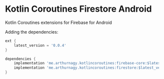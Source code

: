 # Kotlin Coroutines Firestore Android
Kotlin Coroutines extensions for Firebase for Android

Adding the dependencies:
```groovy
ext {
    latest_version = '0.0.4'
}

dependencies {
    implementation 'me.arthurnagy.kotlincoroutines:firebase-core:$latest_version'
    implementation 'me.arthurnagy.kotlincoroutines:firestore:$latest_version'
}
```
